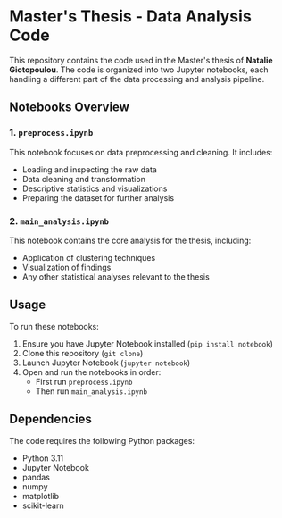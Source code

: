 # Master's Thesis - Data Analysis Code

This repository contains the code used in the Master's thesis of **Natalie Giotopoulou**. The code is organized into two Jupyter notebooks, each handling a different part of the data processing and analysis pipeline.

## Notebooks Overview

### 1. `preprocess.ipynb`
This notebook focuses on data preprocessing and cleaning. It includes:
- Loading and inspecting the raw data
- Data cleaning and transformation
- Descriptive statistics and visualizations
- Preparing the dataset for further analysis

### 2. `main_analysis.ipynb`
This notebook contains the core analysis for the thesis, including:
- Application of clustering techniques
- Visualization of findings
- Any other statistical analyses relevant to the thesis

## Usage
To run these notebooks:
1. Ensure you have Jupyter Notebook installed (`pip install notebook`)
2. Clone this repository (`git clone`)
3. Launch Jupyter Notebook (`jupyter notebook`)
4. Open and run the notebooks in order:
   - First run `preprocess.ipynb`
   - Then run `main_analysis.ipynb`

## Dependencies
The code requires the following Python packages:
- Python 3.11
- Jupyter Notebook
- pandas
- numpy
- matplotlib
- scikit-learn
